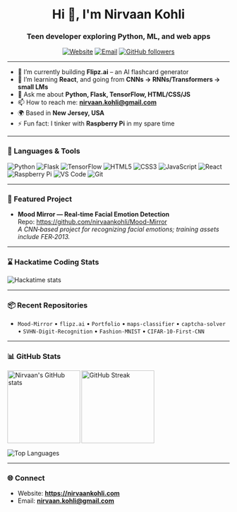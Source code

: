 <!-- Profile Title -->
<h1 align="center">Hi 👋, I'm Nirvaan Kohli</h1>
<h3 align="center">Teen developer exploring Python, ML, and web apps</h3>

<!-- Quick badges -->
<p align="center">
  <a href="https://nirvaankohli.com"><img alt="Website" src="https://img.shields.io/badge/Website-nirvaankohli.com-informational?style=for-the-badge&logo=google-chrome"></a>
  <a href="mailto:nirvaan.kohli@gmail.com"><img alt="Email" src="https://img.shields.io/badge/Email-nirvaan.kohli%40gmail.com-blue?style=for-the-badge&logo=gmail"></a>
  <a href="https://github.com/nirvaankohli"><img alt="GitHub followers" src="https://img.shields.io/github/followers/nirvaankohli?style=for-the-badge"></a>
</p>

---

- 🔭 I’m currently building **Flipz.ai** – an AI flashcard generator  
- 🌱 I’m learning **React**, and going from **CNNs → RNNs/Transformers → small LMs**  
- 💬 Ask me about **Python, Flask, TensorFlow, HTML/CSS/JS**  
- 📫 How to reach me: **nirvaan.kohli@gmail.com**  
- 🌍 Based in **New Jersey, USA**  
- ⚡ Fun fact: I tinker with **Raspberry Pi** in my spare time

---

### 🧰 Languages & Tools
<p>
  <img alt="Python" src="https://img.shields.io/badge/Python-3776AB?logo=python&logoColor=fff">
  <img alt="Flask" src="https://img.shields.io/badge/Flask-000000?logo=flask&logoColor=fff">
  <img alt="TensorFlow" src="https://img.shields.io/badge/TensorFlow-FF6F00?logo=tensorflow&logoColor=fff">
  <img alt="HTML5" src="https://img.shields.io/badge/HTML5-E34F26?logo=html5&logoColor=fff">
  <img alt="CSS3" src="https://img.shields.io/badge/CSS3-1572B6?logo=css3&logoColor=fff">
  <img alt="JavaScript" src="https://img.shields.io/badge/JavaScript-F7DF1E?logo=javascript&logoColor=000">
  <img alt="React" src="https://img.shields.io/badge/React-20232A?logo=react&logoColor=61DAFB">
  <img alt="Raspberry Pi" src="https://img.shields.io/badge/Raspberry%20Pi-A22846?logo=raspberrypi&logoColor=fff">
  <img alt="VS Code" src="https://img.shields.io/badge/VS%20Code-007ACC?logo=visualstudiocode&logoColor=fff">
  <img alt="Git" src="https://img.shields.io/badge/Git-F05032?logo=git&logoColor=fff">
</p>

---

### 🚀 Featured Project
- **Mood Mirror — Real‑time Facial Emotion Detection**  
  Repo: https://github.com/nirvaankohli/Mood-Mirror  
  *A CNN‑based project for recognizing facial emotions; training assets include FER‑2013.*

---

### ⌛ Hackatime Coding Stats
<!-- Make sure your Hackatime/Waka profile data is public (Settings → Permissions) -->
<p>
  <img
    src="https://github-readme-stats.vercel.app/api/wakatime?username=nirvaankohli&api_domain=waka.hackclub.com&layout=compact&custom_title=Hackatime%20Week%20Stats"
    alt="Hackatime stats"
  />
</p>

---

### 📦 Recent Repositories
- `Mood-Mirror` • `flipz.ai` • `Portfolio` • `maps-classifier` • `captcha-solver` • `SVHN-Digit-Recognition` • `Fashion-MNIST` • `CIFAR-10-First-CNN`

---

### 📊 GitHub Stats
<p>
  <img align="left" height="165" src="https://github-readme-stats.vercel.app/api?username=nirvaankohli&show_icons=true&theme=default" alt="Nirvaan's GitHub stats">
</p>
<p>
  <img height="165" src="https://streak-stats.demolab.com?user=nirvaankohli&theme=default" alt="GitHub Streak">
</p>
<p>
  <img src="https://github-readme-stats.vercel.app/api/top-langs/?username=nirvaankohli&layout=compact" alt="Top Languages">
</p>

---

### 🌐 Connect
- Website: **https://nirvaankohli.com**
- Email: **nirvaan.kohli@gmail.com**
